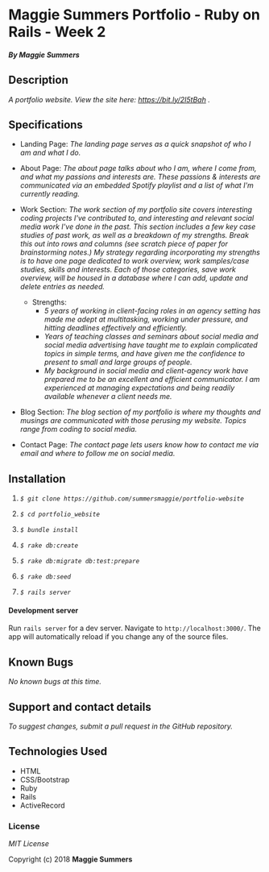 # Maggie Summers Portfolio - Ruby on Rails - Week 2

#### _By Maggie Summers_

## Description

_A portfolio website. View the site here: https://bit.ly/2I5tBah ._

## Specifications
  * Landing Page:
    _The landing page serves as a quick snapshot of who I am and what I do._

  * About Page:
    _The about page talks about who I am, where I come from, and what my passions and interests are. These passions & interests are communicated via an embedded Spotify playlist and a list of what I'm currently reading._

  * Work Section:
    _The work section of my portfolio site covers interesting coding projects I've contributed to, and interesting and relevant social media work I've done in the past. This section includes a few key case studies of past work, as well as a breakdown of my strengths. Break this out into rows and columns (see scratch piece of paper for brainstorming notes.) My strategy regarding incorporating my strengths is to have one page dedicated to work overview, work samples/case studies, skills and interests. Each of those categories, save work overview, will be housed in a database where I can add, update and delete entries as needed._

    * Strengths:
        * _5 years of working in client-facing roles in an agency setting has made me adept at multitasking, working under pressure, and hitting deadlines effectively and efficiently._
        * _Years of teaching classes and seminars about social media and social media advertising have taught me to explain complicated topics in simple terms, and have given me the confidence to present to small and large groups of people._
        * _My background in social media and client-agency work have prepared me to be an excellent and efficient communicator. I am experienced at managing expectations and being readily available whenever a client needs me._

  * Blog Section:
    _The blog section of my portfolio is where my thoughts and musings are communicated with those perusing my website. Topics range from coding to social media._

  * Contact Page:
    _The contact page lets users know how to contact me via email and where to follow me on social media._

## Installation

  1. _`$ git clone https://github.com/summersmaggie/portfolio-website`_

  2. _`$ cd portfolio_website`_

  3. _`$ bundle install`_

  4. _`$ rake db:create`_

  5. _`$ rake db:migrate db:test:prepare`_

  6. _`$ rake db:seed`_

  7. _`$ rails server`_

#### Development server

Run `rails server` for a dev server. Navigate to `http://localhost:3000/`. The app will automatically reload if you change any of the source files.

## Known Bugs

  _No known bugs at this time._

## Support and contact details

  _To suggest changes, submit a pull request in the GitHub repository._

## Technologies Used

  * HTML
  * CSS/Bootstrap
  * Ruby
  * Rails
  * ActiveRecord

### License

  *MIT License*

Copyright (c) 2018 **Maggie Summers**
